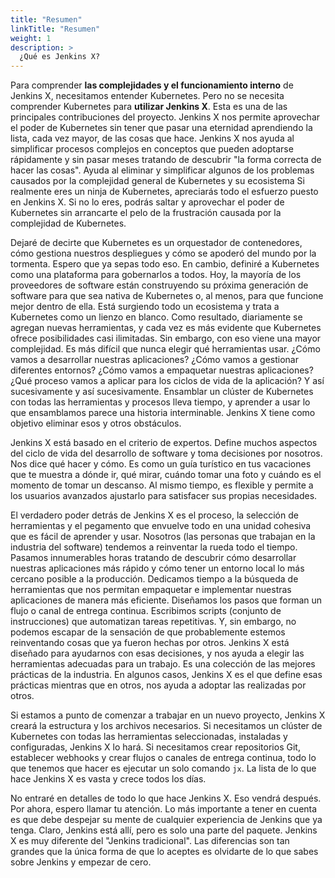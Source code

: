 ```yaml
---
title: "Resumen"
linkTitle: "Resumen"
weight: 1
description: >
  ¿Qué es Jenkins X?
---
```


Para comprender **las complejidades y el funcionamiento interno** de Jenkins X, necesitamos entender Kubernetes. Pero no se necesita comprender Kubernetes para **utilizar Jenkins X**. Esta es una de las principales contribuciones del proyecto. Jenkins X nos permite aprovechar el poder de Kubernetes sin tener que pasar una eternidad aprendiendo la lista, cada vez mayor, de las cosas que hace. Jenkins X nos ayuda al simplificar procesos complejos en conceptos que pueden adoptarse rápidamente y sin pasar meses tratando de descubrir "la forma correcta de hacer las cosas". Ayuda al eliminar y simplificar algunos de los problemas causados por la complejidad general de Kubernetes y su ecosistema Si realmente eres un ninja de Kubernetes, apreciarás todo el esfuerzo puesto en Jenkins X. Si no lo eres, podrás saltar y aprovechar el poder de Kubernetes sin arrancarte el pelo de la frustración causada por la complejidad de Kubernetes.

Dejaré de decirte que Kubernetes es un orquestador de contenedores, cómo gestiona nuestros despliegues y cómo se apoderó del mundo por la tormenta. Espero que ya sepas todo eso. En cambio, definiré a Kubernetes como una plataforma para gobernarlos a todos. Hoy, la mayoría de los proveedores de software están construyendo su próxima generación de software para que sea nativa de Kubernetes o, al menos, para que funcione mejor dentro de ella. Está surgiendo todo un ecosistema y trata a Kubernetes como un lienzo en blanco. Como resultado, diariamente se agregan nuevas herramientas, y cada vez es más evidente que Kubernetes ofrece posibilidades casi ilimitadas. Sin embargo, con eso viene una mayor complejidad. Es más difícil que nunca elegir qué herramientas usar. ¿Cómo vamos a desarrollar nuestras aplicaciones? ¿Cómo vamos a gestionar diferentes entornos? ¿Cómo vamos a empaquetar nuestras aplicaciones? ¿Qué proceso vamos a aplicar para los ciclos de vida de la aplicación? Y así sucesivamente y así sucesivamente. Ensamblar un clúster de Kubernetes con todas las herramientas y procesos lleva tiempo, y aprender a usar lo que ensamblamos parece una historia interminable. Jenkins X tiene como objetivo eliminar esos y otros obstáculos.

Jenkins X está basado en el criterio de expertos. Define muchos aspectos del ciclo de vida del desarrollo de software y toma decisiones por nosotros. Nos dice qué hacer y cómo. Es como un guía turístico en tus vacaciones que te muestra a dónde ir, qué mirar, cuándo tomar una foto y cuándo es el momento de tomar un descanso. Al mismo tiempo, es flexible y permite a los usuarios avanzados ajustarlo para satisfacer sus propias necesidades.

El verdadero poder detrás de Jenkins X es el proceso, la selección de herramientas y el pegamento que envuelve todo en una unidad cohesiva que es fácil de aprender y usar. Nosotros (las personas que trabajan en la industria del software) tendemos a reinventar la rueda todo el tiempo. Pasamos innumerables horas tratando de descubrir cómo desarrollar nuestras aplicaciones más rápido y cómo tener un entorno local lo más cercano posible a la producción. Dedicamos tiempo a la búsqueda de herramientas que nos permitan empaquetar e implementar nuestras aplicaciones de manera más eficiente. Diseñamos los pasos que forman un flujo o canal de entrega continua. Escribimos scripts (conjunto de instrucciones) que automatizan tareas repetitivas. Y, sin embargo, no podemos escapar de la sensación de que probablemente estemos reinventando cosas que ya fueron hechas por otros. Jenkins X está diseñado para ayudarnos con esas decisiones, y nos ayuda a elegir las herramientas adecuadas para un trabajo. Es una colección de las mejores prácticas de la industria. En algunos casos, Jenkins X es el que define esas prácticas mientras que en otros, nos ayuda a adoptar las realizadas por otros.

Si estamos a punto de comenzar a trabajar en un nuevo proyecto, Jenkins X creará la estructura y los archivos necesarios. Si necesitamos un clúster de Kubernetes con todas las herramientas seleccionadas, instaladas y configuradas, Jenkins X lo hará. Si necesitamos crear repositorios Git, establecer webhooks y crear flujos o canales de entrega continua, todo lo que tenemos que hacer es ejecutar un solo comando `jx`. La lista de lo que hace Jenkins X es vasta y crece todos los días.

No entraré en detalles de todo lo que hace Jenkins X. Eso vendrá después. Por ahora, espero llamar tu atención. Lo más importante a tener en cuenta es que debe despejar su mente de cualquier experiencia de Jenkins que ya tenga. Claro, Jenkins está allí, pero es solo una parte del paquete. Jenkins X es muy diferente del "Jenkins tradicional". Las diferencias son tan grandes que la única forma de que lo aceptes es olvidarte de lo que sabes sobre Jenkins y empezar de cero.
